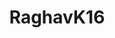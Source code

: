 ---
title: RaghavK16
github: https://github.com/RaghavK16
mode: light
transition: 1s
score: 80.2
archetype:
- GIF
---